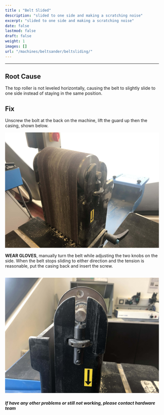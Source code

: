 ```yaml
---
title : "Belt Slided"
description: "slided to one side and making a scratching noise"
excerpt: "slided to one side and making a scratching noise"
date: false
lastmod: false
draft: false
weight: 1
images: []
url: "/machines/beltsander/beltsliding/"
---
```

---
## Root Cause

The top roller is not leveled horizontally, causing the belt to slightly slide to one side instead of staying in the same position.

## Fix

Unscrew the bolt at the back on the machine, lift the guard up then the casing, shown below.

![Step1](step1.jpg)

**WEAR GLOVES**, manually turn the belt while adjusting the two knobs on the side. When the belt stops sliding to either direction and the tension is reasonable, put the casing back and insert the screw.

![Step2](step2.jpg)
---

##### If have any other problems or still not working, please contact hardware team
